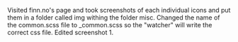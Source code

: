 Visited finn.no's page and took screenshots of each individual icons and put them in a folder called img withing  the folder misc. 
Changed the name of the common.scss file to _common.scss so the "watcher" will write the correct css file.
Edited screenshot 1.